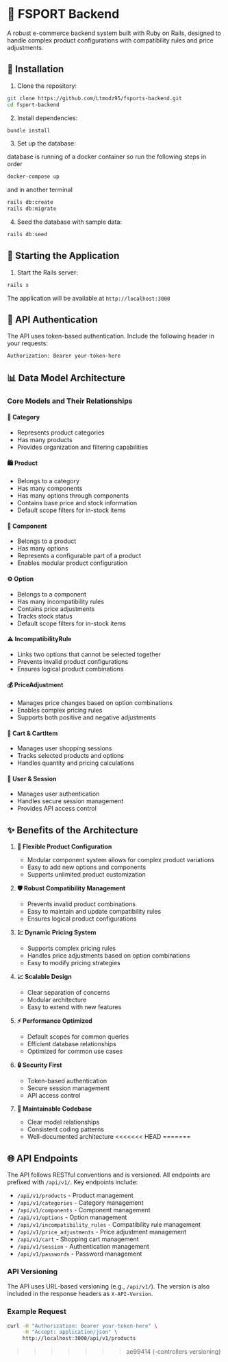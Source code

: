 # 🏪 FSPORT Backend

A robust e-commerce backend system built with Ruby on Rails, designed to handle complex product configurations with compatibility rules and price adjustments.

## 🚀 Installation

1. Clone the repository:
```bash
git clone https://github.com/Ltmodz95/fsports-backend.git
cd fsport-backend
```

2. Install dependencies:
```bash
bundle install
```

3. Set up the database:

database is running of a docker container so run the following steps in order

```bash
docker-compose up
```
and in another terminal 

```bash
rails db:create
rails db:migrate
```

4. Seed the database with sample data:
```bash
rails db:seed
```

## 🏁 Starting the Application

1. Start the Rails server:
```bash
rails s
```

The application will be available at `http://localhost:3000`

## 🔐 API Authentication

The API uses token-based authentication. Include the following header in your requests:
```
Authorization: Bearer your-token-here
```

## 📊 Data Model Architecture

### Core Models and Their Relationships

#### 📑 Category
- Represents product categories
- Has many products
- Provides organization and filtering capabilities

#### 🛍️ Product
- Belongs to a category
- Has many components
- Has many options through components
- Contains base price and stock information
- Default scope filters for in-stock items

#### 🔧 Component
- Belongs to a product
- Has many options
- Represents a configurable part of a product
- Enables modular product configuration

#### ⚙️ Option
- Belongs to a component
- Has many incompatibility rules
- Contains price adjustments
- Tracks stock status
- Default scope filters for in-stock items

#### ⚠️ IncompatibilityRule
- Links two options that cannot be selected together
- Prevents invalid product configurations
- Ensures logical product combinations

#### 💰 PriceAdjustment
- Manages price changes based on option combinations
- Enables complex pricing rules
- Supports both positive and negative adjustments

#### 🛒 Cart & CartItem
- Manages user shopping sessions
- Tracks selected products and options
- Handles quantity and pricing calculations

#### 👤 User & Session
- Manages user authentication
- Handles secure session management
- Provides API access control

## ✨ Benefits of the Architecture

1. **🔄 Flexible Product Configuration**
   - Modular component system allows for complex product variations
   - Easy to add new options and components
   - Supports unlimited product customization

2. **🛡️ Robust Compatibility Management**
   - Prevents invalid product combinations
   - Easy to maintain and update compatibility rules
   - Ensures logical product configurations

3. **💹 Dynamic Pricing System**
   - Supports complex pricing rules
   - Handles price adjustments based on option combinations
   - Easy to modify pricing strategies

4. **📈 Scalable Design**
   - Clear separation of concerns
   - Modular architecture
   - Easy to extend with new features

5. **⚡ Performance Optimized**
   - Default scopes for common queries
   - Efficient database relationships
   - Optimized for common use cases

6. **🔒 Security First**
   - Token-based authentication
   - Secure session management
   - API access control

7. **🧹 Maintainable Codebase**
   - Clear model relationships
   - Consistent coding patterns
   - Well-documented architecture
<<<<<<< HEAD
=======

## 🌐 API Endpoints

The API follows RESTful conventions and is versioned. All endpoints are prefixed with `/api/v1/`. Key endpoints include:

- `/api/v1/products` - Product management
- `/api/v1/categories` - Category management
- `/api/v1/components` - Component management
- `/api/v1/options` - Option management
- `/api/v1/incompatibility_rules` - Compatibility rule management
- `/api/v1/price_adjustments` - Price adjustment management
- `/api/v1/cart` - Shopping cart management
- `/api/v1/session` - Authentication management
- `/api/v1/passwords` - Password management

### API Versioning

The API uses URL-based versioning (e.g., `/api/v1/`). The version is also included in the response headers as `X-API-Version`.

### Example Request

```bash
curl -H "Authorization: Bearer your-token-here" \
     -H "Accept: application/json" \
     http://localhost:3000/api/v1/products
```

>>>>>>> ae99414 (-controllers versioning)
